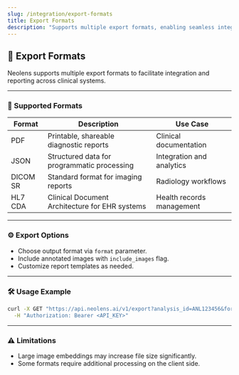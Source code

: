 ```yaml
---
slug: /integration/export-formats
title: Export Formats
description: "Supports multiple export formats, enabling seamless integration, reporting, and clinical documentation."
---
```


## 💾 Export Formats

Neolens supports multiple export formats to facilitate integration and reporting across clinical systems.

---

### 📁 Supported Formats

| Format      | Description                                   | Use Case                   |
|-------------|-----------------------------------------------|----------------------------|
| PDF         | Printable, shareable diagnostic reports       | Clinical documentation     |
| JSON        | Structured data for programmatic processing   | Integration and analytics  |
| DICOM SR    | Standard format for imaging reports           | Radiology workflows        |
| HL7 CDA     | Clinical Document Architecture for EHR systems| Health records management  |

---

### ⚙️ Export Options

- Choose output format via `format` parameter.
- Include annotated images with `include_images` flag.
- Customize report templates as needed.

---

### 🛠️ Usage Example

```bash
curl -X GET "https://api.neolens.ai/v1/export?analysis_id=ANL123456&format=pdf&include_images=true" \
  -H "Authorization: Bearer <API_KEY>"
```

---

### ⚠️ Limitations

- Large image embeddings may increase file size significantly.
- Some formats require additional processing on the client side.
